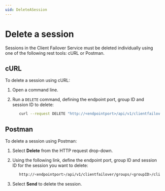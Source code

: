 ```yaml
---
uid: DeleteASession
---
```


# Delete a session

Sessions in the Client Failover Service must be deleted individually using one of the following rest tools: cURL or Postman.

## cURL

To delete a session using cURL:

1. Open a command line.

2. Run a `DELETE` command, defining the endpoint port, group ID and session ID to delete:

   ```bash
      curl --request DELETE "http://<endpointport>/api/v1/clientfailover/groups/<groupID>/clientsessions/<sessionID>"
      ```

## Postman

To delete a session using Postman:

1. Select **Delete** from the HTTP request drop-down.

2. Using the following link, define the endpoint port, group ID and session ID for the session you want to delete:

   ```bash
      http://<endpointport>/api/v1/clientfailover/groups/<groupID>/clientsessions/<sessionID>
      ```

3. Select **Send** to delete the session. 
